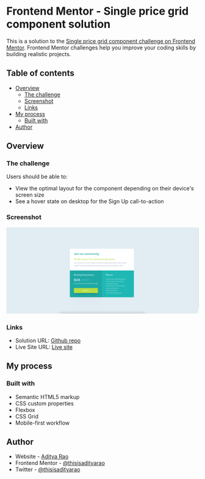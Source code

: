 # Frontend Mentor - Single price grid component solution

This is a solution to the [Single price grid component challenge on Frontend Mentor](https://www.frontendmentor.io/challenges/single-price-grid-component-5ce41129d0ff452fec5abbbc). Frontend Mentor challenges help you improve your coding skills by building realistic projects.

## Table of contents

- [Overview](#overview)
  - [The challenge](#the-challenge)
  - [Screenshot](#screenshot)
  - [Links](#links)
- [My process](#my-process)
  - [Built with](#built-with)
- [Author](#author)

## Overview

### The challenge

Users should be able to:

- View the optimal layout for the component depending on their device's screen size
- See a hover state on desktop for the Sign Up call-to-action

### Screenshot

![](./screenshot.png)

### Links

- Solution URL: [Github repo](https://github.com/thisisadityarao/FM-single-price-grid-component)
- Live Site URL: [Live site](https://thisisadityarao.github.io/FM-single-price-grid-component/)

## My process

### Built with

- Semantic HTML5 markup
- CSS custom properties
- Flexbox
- CSS Grid
- Mobile-first workflow

## Author

- Website - [Aditya Rao](https://adityarao.netlify.app/)
- Frontend Mentor - [@thisisadityarao](https://www.frontendmentor.io/profile/thisisadityarao)
- Twitter - [@thisisadityarao](https://www.twitter.com/thisisadityarao)
